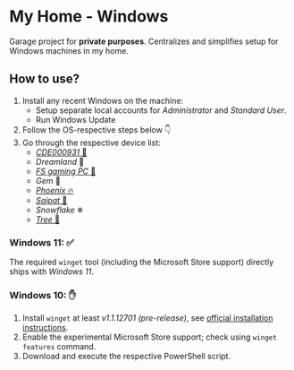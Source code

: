 # My Home - Windows

Garage project for **private purposes**.
Centralizes and simplifies setup for Windows machines in my home.


## How to use?

1. Install any recent Windows on the machine:
	* Setup separate local accounts for _Administrator_ and _Standard User_.
	* Run Windows Update
2. Follow the OS-respective steps below 👇
2. Go through the respective device list:
	* [_CDE000931_ 💼](./work-c.md)
	* _Dreamland_ 🌃
	* [_FS gaming PC_ 🧔](./desktop-fs.md)
	* _Gem_ 💎
	* [_Phoenix_ 🔥](./desktop-c.md)
	* [_Saipat_ 🦆](./notebook-c.md)
	* _Snowflake_ ❄
	* [_Tree_ 🌳](./desktop-s.md)


### Windows 11: ✅

The required `winget` tool (including the Microsoft Store support) directly ships with _Windows 11_.


### Windows 10: ✋

1. Install `winget` at least _v1.1.12701 (pre-release)_, see [official installation instructions](https://github.com/microsoft/winget-cli#installing-the-client).
2. Enable the experimental Microsoft Store support; check using `winget features` command.
2. Download and execute the respective PowerShell script.
